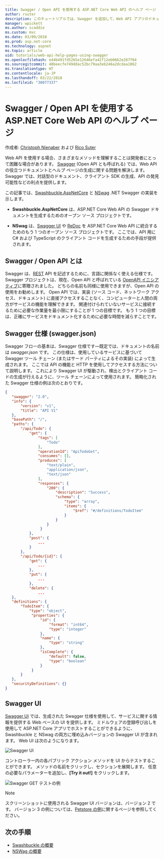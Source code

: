 ```yaml
---
title: Swagger / Open API を使用する ASP.NET Core Web API のヘルプ ページ
author: rsuter
description: このチュートリアルでは、Swagger を追加して、Web API アプリのドキュメントとヘルプ ページを生成する手順を説明します。
manager: wpickett
ms.author: scaddie
ms.custom: mvc
ms.date: 03/09/2018
ms.prod: asp.net-core
ms.technology: aspnet
ms.topic: article
uid: tutorials/web-api-help-pages-using-swagger
ms.openlocfilehash: e44b491fd5265e12646efa42f12eb0662e287f04
ms.sourcegitcommit: 48beecfe749ddac52bc79aa3eb246a2dcdaa1862
ms.translationtype: HT
ms.contentlocale: ja-JP
ms.lasthandoff: 03/22/2018
ms.locfileid: "30077337"
---
```

# <a name="aspnet-core-web-api-help-pages-with-swagger--open-api"></a>Swagger / Open API を使用する ASP.NET Core Web API のヘルプ ページ

作成者: [Christoph Nienaber](https://twitter.com/zuckerthoben) および [Rico Suter](http://rsuter.com)

Web API を使用する場合、さまざまなメソッドを理解することは開発者にとって困難な場合があります。 [Swagger](https://swagger.io/) (Open API とも呼ばれる) では、Web API の役立つドキュメントとヘルプ ページの生成に関する問題を解決します。 Swagger では、対話型のドキュメント、クライアント SDK の生成、API の発見可能性などの利点を提供します。

この記事では、[Swashbuckle.AspNetCore](https://github.com/domaindrivendev/Swashbuckle.AspNetCore) と [NSwag](https://github.com/RSuter/NSwag) .NET Swagger の実装を示します。

* **Swashbuckle.AspNetCore** は、ASP.NET Core Web API の Swagger ドキュメントを生成するためのオープン ソース プロジェクトです。

* **NSwag** は、[Swagger UI](https://swagger.io/swagger-ui/) や [ReDoc](https://github.com/Rebilly/ReDoc) を ASP.NET Core Web API に統合するためのもう 1 つのオープン ソース プロジェクトです。 ここでは、API 用に C# および TypeScript のクライアント コードを生成するための手段が提供されます。

## <a name="what-is-swagger--open-api"></a>Swagger / Open API とは

Swagger は、[REST](https://en.wikipedia.org/wiki/Representational_state_transfer) API を記述するために、言語に関係なく使える仕様です。 Swagger プロジェクトは、現在、Open API と呼ばれている [OpenAPI イニシアティブ](https://www.openapis.org/)に寄贈されました。 どちらの名前も同様に使用できますが、Open API の使用をお勧めします。 Open API では、実装 (ソース コード、ネットワーク アクセス、ドキュメント) に直接アクセスすることなく、コンピューターと人間の両方がサービスの機能を理解できます。 関連付けられていないサービスに接続するために必要な作業量を最小限にすることが 1 つの目標です。 もう 1 つの目標は、正確にサービスをドキュメント化するために必要な時間を減らすことです。

## <a name="swagger-specification-swaggerjson"></a>Swagger 仕様 (swagger.json)

Swagger フローの基本は、Swagger 仕様です&mdash;既定では、ドキュメントの名前は *swagger.json* です。 この仕様は、使用しているサービスに基づいて Swagger ツール チェーン (またはサード パーティによるその実装) によって生成されます。 ここでは API の機能と HTTP を使用してアクセスする方法について説明します。 これにより Swagger UI が駆動され、検出とクライアント コードの生成が行えるように、ツール チェーンによって使用されます。 簡略化された Swagger 仕様の例は次のとおりです。

```json
{
   "swagger": "2.0",
   "info": {
       "version": "v1",
       "title": "API V1"
   },
   "basePath": "/",
   "paths": {
       "/api/Todo": {
           "get": {
               "tags": [
                   "Todo"
               ],
               "operationId": "ApiTodoGet",
               "consumes": [],
               "produces": [
                   "text/plain",
                   "application/json",
                   "text/json"
               ],
               "responses": {
                   "200": {
                       "description": "Success",
                       "schema": {
                           "type": "array",
                           "items": {
                               "$ref": "#/definitions/TodoItem"
                           }
                       }
                   }
                }
           },
           "post": {
               ...
           }
       },
       "/api/Todo/{id}": {
           "get": {
               ...
           },
           "put": {
               ...
           },
           "delete": {
               ...
   },
   "definitions": {
       "TodoItem": {
           "type": "object",
            "properties": {
                "id": {
                    "format": "int64",
                    "type": "integer"
                },
                "name": {
                    "type": "string"
                },
                "isComplete": {
                    "default": false,
                    "type": "boolean"
                }
            }
       }
   },
   "securityDefinitions": {}
}
```

## <a name="swagger-ui"></a>Swagger UI

[Swagger UI](https://swagger.io/swagger-ui/) では、生成された Swagger 仕様を使用して、サービスに関する情報を提供する Web ベースの UI を提供します。 ミドルウェアの登録呼び出しを使用して ASP.NET Core アプリでホストすることができるように、Swashbuckle と NSwag の両方に埋め込みバージョンの Swagger UI が含まれます。 Web UI は次のようになります。

![Swagger UI](web-api-help-pages-using-swagger/_static/swagger-ui.png)

コントローラー内の各パブリック アクション メソッドを UI からテストすることができます。 メソッドの名前をクリックし、セクションを展開します。 任意の必要なパラメーターを追加し、**[Try it out!]** をクリックします。

![Swagger GET テストの例](web-api-help-pages-using-swagger/_static/get-try-it-out.png)

> [!NOTE]
> スクリーンショットに使用される Swagger UI バージョンは、バージョン 2 です。 バージョン 3 の例については、[Petstore の例](http://petstore.swagger.io/)に関するページを参照してください。

## <a name="next-steps"></a>次の手順

* [Swashbuckle の概要](xref:tutorials/get-started-with-swashbuckle)
* [NSWag の概要](xref:tutorials/get-started-with-nswag)
